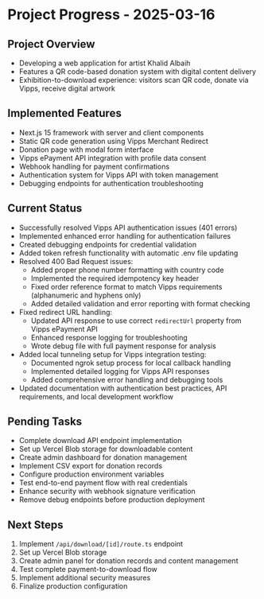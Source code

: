 # Project Progress - 2025-03-16

## Project Overview
- Developing a web application for artist Khalid Albaih
- Features a QR code-based donation system with digital content delivery
- Exhibition-to-download experience: visitors scan QR code, donate via Vipps, receive digital artwork

## Implemented Features
- Next.js 15 framework with server and client components
- Static QR code generation using Vipps Merchant Redirect
- Donation page with modal form interface
- Vipps ePayment API integration with profile data consent
- Webhook handling for payment confirmations
- Authentication system for Vipps API with token management
- Debugging endpoints for authentication troubleshooting

## Current Status
- Successfully resolved Vipps API authentication issues (401 errors)
- Implemented enhanced error handling for authentication failures
- Created debugging endpoints for credential validation
- Added token refresh functionality with automatic .env file updating
- Resolved 400 Bad Request issues:
  - Added proper phone number formatting with country code
  - Implemented the required idempotency key header
  - Fixed order reference format to match Vipps requirements (alphanumeric and hyphens only)
  - Added detailed validation and error reporting with format checking
- Fixed redirect URL handling:
  - Updated API response to use correct `redirectUrl` property from Vipps ePayment API
  - Enhanced response logging for troubleshooting
  - Wrote debug file with full payment response for analysis
- Added local tunneling setup for Vipps integration testing:
  - Documented ngrok setup process for local callback handling
  - Implemented detailed logging for Vipps API responses
  - Added comprehensive error handling and debugging tools
- Updated documentation with authentication best practices, API requirements, and local development workflow

## Pending Tasks
- Complete download API endpoint implementation
- Set up Vercel Blob storage for downloadable content
- Create admin dashboard for donation management
- Implement CSV export for donation records
- Configure production environment variables
- Test end-to-end payment flow with real credentials
- Enhance security with webhook signature verification
- Remove debug endpoints before production deployment

## Next Steps
1. Implement `/api/download/[id]/route.ts` endpoint
2. Set up Vercel Blob storage
3. Create admin panel for donation records and content management
4. Test complete payment-to-download flow
5. Implement additional security measures
6. Finalize production configuration